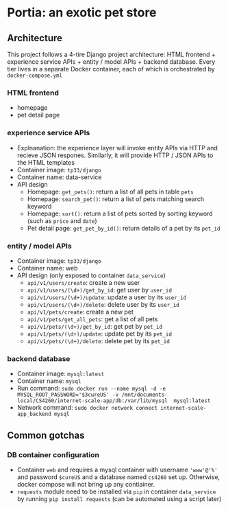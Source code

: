 # Portia: an exotic pet store
## Architecture
This project follows a 4-tire Django project architecture: HTML frontend + experience service APIs + entity / model APIs + backend database. Every tier lives in a separate Docker container, each of which is orchestrated by `docker-compose.yml`
### HTML frontend
 - homepage
 - pet detail page

### experience service APIs
 - Explnanation: the experience layer will invoke entity APIs via HTTP and recieve JSON respones. Similarly, it will provide HTTP / JSON APIs to the HTML templates
 - Container image: `tp33/django`
 - Container name: data-service
 - API design
    - Homepage: `get_pets()`: return a list of all pets in table `pets`
    - Homepage: `search_pet()`: return a list of pets matching search keyword
    - Homepage: `sort()`: return a list of pets sorted by sorting keyword (such as `price` and `date`)
    - Pet detail page: `get_pet_by_id()`: return details of a pet by its `pet_id`

### entity / model APIs
 - Container image: `tp33/django`
 - Container name: web
 - API design (only exposed to container `data_service`)
    - `api/v1/users/create`: create a new user
    - `api/v1/users/(\d+)/get_by_id`: get user by `user_id`
    - `api/v1/users/(\d+)/update`: update a user by its `user_id`
    - `api/v1/users/(\d+)/delete`: delete user by its `user_id`
    - `api/v1/pets/create`: create a new pet
    - `api/v1/pets/get_all_pets`: get a list of all pets
    - `api/v1/pets/(\d+)/get_by_id`: get pet by `pet_id`
    - `api/v1/pets/(\d+)/update`: update pet by its `pet_id`
    - `api/v1/pets/(\d+)/delete`: delete pet by its `pet_id`

### backend database
 - Container image: `mysql:latest`
 - Container name: `mysql`
 - Run command: `sudo docker run --name mysql -d -e MYSQL_ROOT_PASSWORD='$3cureUS' -v /mnt/documents-local/CS4260/internet-scale-app/db:/var/lib/mysql  mysql:latest`
 - Network command: `sudo docker network connect internet-scale-app_backend mysql`


## Common gotchas
 ### DB container configuration
 - Container `web` and requires a mysql container with username `'www'@'%'` and password `$cureUS` and a database named `cs4260` set up. Otherwise, docker compose will not bring up any contiainer. 
 - `requests` module need to be installed via `pip` in container `data_service` by running `pip install requests` (can be automated using a script later)